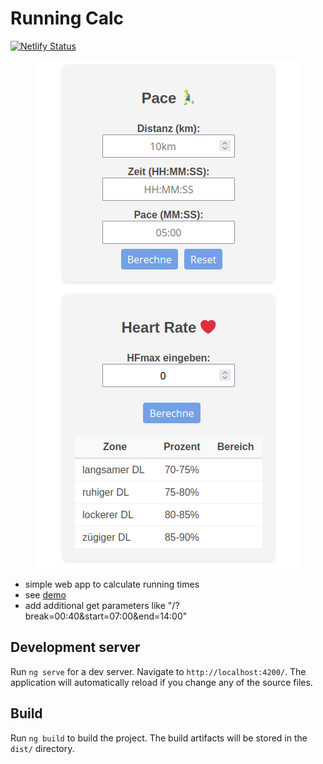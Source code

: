 # Running Calc

[![Netlify Status](https://api.netlify.com/api/v1/badges/9d3a0fdb-cf07-45ae-a311-2486927ec9b6/deploy-status)](https://app.netlify.com/sites/work-hours-deploy/deploys)

<center>

![example](pics/screenshot.png)

</center>

* simple web app to calculate running times
* see [demo](https://work-hours-deploy.netlify.app/)
* add additional get parameters like "/?break=00:40&start=07:00&end=14:00"

## Development server

Run `ng serve` for a dev server. Navigate to `http://localhost:4200/`. The application will automatically reload if you change any of the source files.

## Build

Run `ng build` to build the project. The build artifacts will be stored in the `dist/` directory.